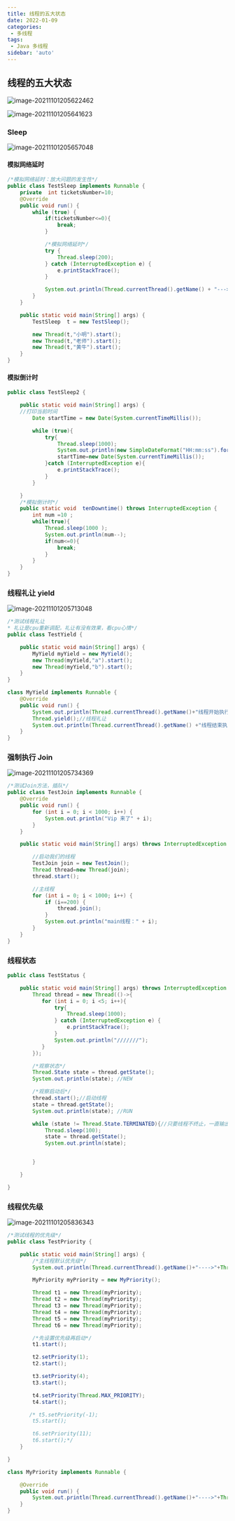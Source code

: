 ```yaml
---
title: 线程的五大状态
date: 2022-01-09
categories:
 - 多线程
tags:
 - Java 多线程
sidebar: 'auto'
---
```


## 线程的五大状态

![image-20211101205622462](https://gitee.com/yishenlaoban/git-typore/raw/master/images/image-20211101205622462.png)

![image-20211101205641623](https://gitee.com/yishenlaoban/git-typore/raw/master/images/image-20211101205641623.png)



### Sleep

![image-20211101205657048](https://gitee.com/yishenlaoban/git-typore/raw/master/images/image-20211101205657048.png)



#### 模拟网络延时

```java
/*模拟网络延时：放大问题的发生性*/
public class TestSleep implements Runnable {
    private  int ticketsNumber=10;
    @Override
    public void run() {
        while (true) {
            if(ticketsNumber<=0){
                break;
            }

            /*模拟网络延时*/
            try {
                Thread.sleep(200);
            } catch (InterruptedException e) {
                e.printStackTrace();
            }

            System.out.println(Thread.currentThread().getName() + "--->拿到了第" + ticketsNumber-- + "票");
        }
    }

    public static void main(String[] args) {
        TestSleep  t = new TestSleep();

        new Thread(t,"小明").start();
        new Thread(t,"老师").start();
        new Thread(t,"黄牛").start();
    }
}
```

#### 模拟倒计时

```java
public class TestSleep2 {

    public static void main(String[] args) {
    //打印当前时间
        Date startTime = new Date(System.currentTimeMillis());

        while (true){
            try{
                Thread.sleep(1000);
                System.out.println(new SimpleDateFormat("HH:mm:ss").format(startTime));
                startTime=new Date(System.currentTimeMillis());
            }catch (InterruptedException e){
                e.printStackTrace();
            }
        }

    }
    /*模拟倒计时*/
    public static void  tenDowntime() throws InterruptedException {
        int num =10 ;
        while(true){
            Thread.sleep(1000 );
            System.out.println(num--);
            if(num<=0){
                break;
            }
        }
    }
}
```



### 线程礼让 yield

![image-20211101205713048](https://gitee.com/yishenlaoban/git-typore/raw/master/images/image-20211101205713048.png)

```java
/*测试线程礼让
* 礼让是cpu重新调配，礼让有没有效果，看cpu心情*/
public class TestYield {

    public static void main(String[] args) {
        MyYield myYield = new MyYield();
        new Thread(myYield,"a").start();
        new Thread(myYield,"b").start();
    }
}

class MyYield implements Runnable {
    @Override
    public void run() {
        System.out.println(Thread.currentThread().getName()+"线程开始执行");
        Thread.yield();//线程礼让
        System.out.println(Thread.currentThread().getName() +"线程结束执行");
    }
}
```



### 强制执行 Join

![image-20211101205734369](https://gitee.com/yishenlaoban/git-typore/raw/master/images/image-20211101205734369.png)

```java
/*测试Join方法，插队*/
public class TestJoin implements Runnable {
    @Override
    public void run() {
        for (int i = 0; i < 1000; i++) {
            System.out.println("Vip 来了" + i);
        }
    }

    public static void main(String[] args) throws InterruptedException {

        //启动我们的线程
        TestJoin join = new TestJoin();
        Thread thread=new Thread(join);
        thread.start();

        //主线程
        for (int i = 0; i < 1000; i++) {
            if (i==200) {
                thread.join();
            }
            System.out.println("main线程：" + i);
        }
    }
}
```



### 线程状态

```java
public class TestStatus {

    public static void main(String[] args) throws InterruptedException {
        Thread thread = new Thread(()->{
           for (int i = 0; i <5; i++){
               try{
                   Thread.sleep(1000);
               } catch (InterruptedException e) {
                   e.printStackTrace();
               }
               System.out.println("///////");
           }
        });

        /*观察状态*/
        Thread.State state = thread.getState();
        System.out.println(state); //NEW

        /*观察启动后*/
        thread.start();//启动线程
        state = thread.getState();
        System.out.println(state); //RUN

        while (state != Thread.State.TERMINATED){//只要线程不终止，一直输出状态
            Thread.sleep(100);
            state = thread.getState();
            System.out.println(state);


        }

    }

}
```



### 线程优先级

![image-20211101205836343](https://gitee.com/yishenlaoban/git-typore/raw/master/images/image-20211101205836343.png)

 

```java
/*测试线程的优先级*/
public class TestPriority {

    public static void main(String[] args) {
        /*主线程默认优先级*/
        System.out.println(Thread.currentThread().getName()+"---->"+Thread.currentThread().getPriority());

        MyPriority myPriority = new MyPriority();

        Thread t1 = new Thread(myPriority);
        Thread t2 = new Thread(myPriority);
        Thread t3 = new Thread(myPriority);
        Thread t4 = new Thread(myPriority);
        Thread t5 = new Thread(myPriority);
        Thread t6 = new Thread(myPriority);

        /*先设置优先级再启动*/
        t1.start();

        t2.setPriority(1);
        t2.start();

        t3.setPriority(4);
        t3.start();

        t4.setPriority(Thread.MAX_PRIORITY);
        t4.start();

       /* t5.setPriority(-1);
        t5.start();

        t6.setPriority(11);
        t6.start();*/
    }

}

class MyPriority implements Runnable {

    @Override
    public void run() {
        System.out.println(Thread.currentThread().getName()+"---->"+Thread.currentThread().getPriority());
    }
}
```



